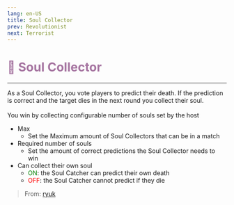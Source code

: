```yaml
---
lang: en-US
title: Soul Collector
prev: Revolutionist
next: Terrorist
---
```


# <font color=#a675a1>👻 <b>Soul Collector</b></font> <Badge text="Chaos" type="tip" vertical="middle"/>
---

As a Soul Collector, you vote players to predict their death. If the prediction is correct and the target dies in the next round you collect their soul.<br><br>
You win by collecting configurable number of souls set by the host
* Max
  * Set the Maximum amount of Soul Collectors that can be in a match
* Required number of souls
  * Set the amount of correct predictions the Soul Collector needs to win
* Can collect their own soul
  * <font color=green>ON</font>: the Soul Catcher can predict their own death
  * <font color=red>OFF</font>: the Soul Catcher cannot predict if they die

> From: [ryuk](#)